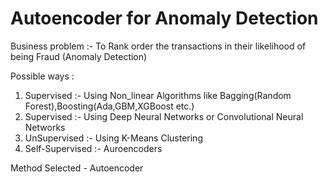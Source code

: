 # Autoencoder for Anomaly Detection
Business problem :- To Rank order the transactions in their likelihood of being Fraud  (Anomaly Detection)

Possible ways :
1. Supervised :- Using Non_linear Algorithms like Bagging(Random Forest),Boosting(Ada,GBM,XGBoost etc.)
2. Supervised :- Using Deep Neural Networks or Convolutional Neural Networks
3. UnSupervised :- Using K-Means Clustering
4. Self-Supervised :- Auroencoders

Method Selected - Autoencoder
